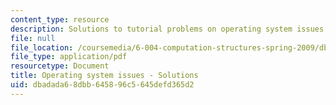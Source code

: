 ```yaml
---
content_type: resource
description: Solutions to tutorial problems on operating system issues.
file: null
file_location: /coursemedia/6-004-computation-structures-spring-2009/dbadada68dbb645896c5645defd365d2_MIT6_004s09_tutor18_sol.pdf
file_type: application/pdf
resourcetype: Document
title: Operating system issues - Solutions
uid: dbadada6-8dbb-6458-96c5-645defd365d2
---
```

